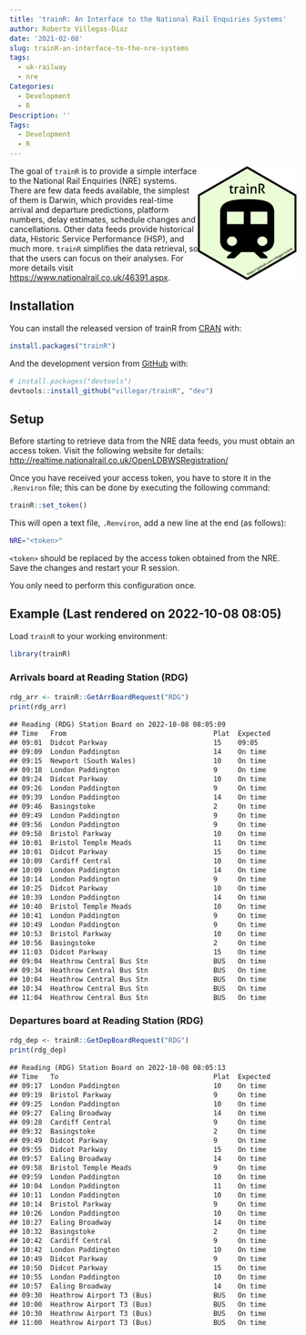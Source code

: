 ```yaml
---
title: 'trainR: An Interface to the National Rail Enquiries Systems'
author: Roberto Villegas-Diaz
date: '2021-02-08'
slug: trainR-an-interface-to-the-nre-systems
tags:
  - uk-railway
  - nre
Categories:
  - Development
  - R
Description: ''
Tags:
  - Development
  - R
---
```


<img src="https://raw.githubusercontent.com/villegar/trainR/main/inst/images/logo.png" alt="logo" align="right" height=200px/>

The goal of `trainR` is to provide a simple interface to the 
National Rail Enquiries (NRE) systems. There are few data feeds 
available, the simplest of them is Darwin, which provides real-time 
arrival and departure predictions, platform numbers, delay estimates, 
schedule changes and cancellations. Other data feeds provide historical 
data, Historic Service Performance (HSP), and much more. `trainR` 
simplifies the data retrieval, so that the users can focus on their 
analyses. For more details visit 
https://www.nationalrail.co.uk/46391.aspx.

## Installation

You can install the released version of trainR from [CRAN](https://CRAN.R-project.org) with:

``` r
install.packages("trainR")
```

And the development version from [GitHub](https://github.com/) with:

``` r
# install.packages("devtools")
devtools::install_github("villegar/trainR", "dev")
```

## Setup
Before starting to retrieve data from the NRE data feeds, you must obtain an access token. 
Visit the following website for details: http://realtime.nationalrail.co.uk/OpenLDBWSRegistration/

Once you have received your access token, you have to store it in the `.Renviron` file; this can be 
done by executing the following command:


```r
trainR::set_token()
```

This will open a text file, `.Renviron`, add a new line at the end (as follows):

```bash
NRE="<token>"
```

`<token>` should be replaced by the access token obtained from the NRE. Save the changes and restart 
your R session.

You only need to perform this configuration once.

## Example (Last rendered on 2022-10-08 08:05)

Load `trainR` to your working environment:

```r
library(trainR)
```

### Arrivals board at Reading Station (RDG)


```r
rdg_arr <- trainR::GetArrBoardRequest("RDG")
print(rdg_arr)
```

```
## Reading (RDG) Station Board on 2022-10-08 08:05:09
## Time   From                                    Plat  Expected
## 09:01  Didcot Parkway                          15    09:05
## 09:09  London Paddington                       14    On time
## 09:15  Newport (South Wales)                   10    On time
## 09:18  London Paddington                       9     On time
## 09:24  Didcot Parkway                          10    On time
## 09:26  London Paddington                       9     On time
## 09:39  London Paddington                       14    On time
## 09:46  Basingstoke                             2     On time
## 09:49  London Paddington                       9     On time
## 09:56  London Paddington                       9     On time
## 09:58  Bristol Parkway                         10    On time
## 10:01  Bristol Temple Meads                    11    On time
## 10:01  Didcot Parkway                          15    On time
## 10:09  Cardiff Central                         10    On time
## 10:09  London Paddington                       14    On time
## 10:14  London Paddington                       9     On time
## 10:25  Didcot Parkway                          10    On time
## 10:39  London Paddington                       14    On time
## 10:40  Bristol Temple Meads                    10    On time
## 10:41  London Paddington                       9     On time
## 10:49  London Paddington                       9     On time
## 10:53  Bristol Parkway                         10    On time
## 10:56  Basingstoke                             2     On time
## 11:03  Didcot Parkway                          15    On time
## 09:04  Heathrow Central Bus Stn                BUS   On time
## 09:34  Heathrow Central Bus Stn                BUS   On time
## 10:04  Heathrow Central Bus Stn                BUS   On time
## 10:34  Heathrow Central Bus Stn                BUS   On time
## 11:04  Heathrow Central Bus Stn                BUS   On time
```

### Departures board at Reading Station (RDG)


```r
rdg_dep <- trainR::GetDepBoardRequest("RDG")
print(rdg_dep)
```

```
## Reading (RDG) Station Board on 2022-10-08 08:05:13
## Time   To                                      Plat  Expected
## 09:17  London Paddington                       10    On time
## 09:19  Bristol Parkway                         9     On time
## 09:25  London Paddington                       10    On time
## 09:27  Ealing Broadway                         14    On time
## 09:28  Cardiff Central                         9     On time
## 09:32  Basingstoke                             2     On time
## 09:49  Didcot Parkway                          9     On time
## 09:55  Didcot Parkway                          15    On time
## 09:57  Ealing Broadway                         14    On time
## 09:58  Bristol Temple Meads                    9     On time
## 09:59  London Paddington                       10    On time
## 10:04  London Paddington                       11    On time
## 10:11  London Paddington                       10    On time
## 10:14  Bristol Parkway                         9     On time
## 10:26  London Paddington                       10    On time
## 10:27  Ealing Broadway                         14    On time
## 10:32  Basingstoke                             2     On time
## 10:42  Cardiff Central                         9     On time
## 10:42  London Paddington                       10    On time
## 10:49  Didcot Parkway                          9     On time
## 10:50  Didcot Parkway                          15    On time
## 10:55  London Paddington                       10    On time
## 10:57  Ealing Broadway                         14    On time
## 09:30  Heathrow Airport T3 (Bus)               BUS   On time
## 10:00  Heathrow Airport T3 (Bus)               BUS   On time
## 10:30  Heathrow Airport T3 (Bus)               BUS   On time
## 11:00  Heathrow Airport T3 (Bus)               BUS   On time
```
